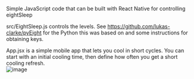 Simple JavaScript code that can be built with React Native for controlling eightSleep   

src/EightSleep.js controls the levels. See https://github.com/lukas-clarke/pyEight for the Python this was based on and some instructions for obtaining keys.

App.jsx is a simple mobile app that lets you cool in short cycles. You can start with an initial cooling time, then define how often you get a short cooling refresh.  
![image](https://github.com/kylemurray2/eightJS/assets/8814635/1b70d533-600a-4159-8cea-c1c96dfbdcc8)
